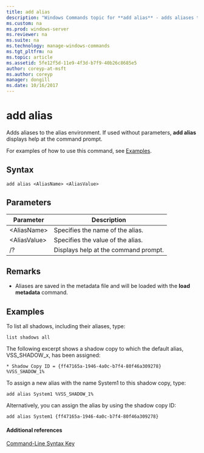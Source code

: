 ```yaml
---
title: add alias
description: "Windows Commands topic for **add alias** - adds aliases to the alias environment."
ms.custom: na
ms.prod: windows-server
ms.reviewer: na
ms.suite: na
ms.technology: manage-windows-commands
ms.tgt_pltfrm: na
ms.topic: article
ms.assetid: 5fe12f5d-11e9-4f3d-b7f9-40b26c8685e5
author: coreyp-at-msft
ms.author: coreyp
manager: dongill
ms.date: 10/16/2017
---
```


# add alias



Adds aliases to the alias environment. If used without parameters, **add alias** displays help at the command prompt.

For examples of how to use this command, see [Examples](#BKMK_examples).

## Syntax

```
add alias <AliasName> <AliasValue>
```

## Parameters

|Parameter|Description|
|---------|-----------|
|\<AliasName>|Specifies the name of the alias.|
|\<AliasValue>|Specifies the value of the alias.|
|/?|Displays help at the command prompt.|

## Remarks

-   Aliases are saved in the metadata file and will be loaded with the **load metadata** command.

## <a name="BKMK_examples"></a>Examples

To list all shadows, including their aliases, type:
```
list shadows all
```
The following excerpt shows a shadow copy to which the default alias, VSS_SHADOW_x, has been assigned:
```
* Shadow Copy ID = {ff47165a-1946-4a0c-b7f4-80f46a309278}
%VSS_SHADOW_1%
```
To assign a new alias with the name System1 to this shadow copy, type:
```
add alias System1 %VSS_SHADOW_1%
```
Alternatively, you can assign the alias by using the shadow copy ID:
```
add alias System1 {ff47165a-1946-4a0c-b7f4-80f46a309278}
```

#### Additional references

[Command-Line Syntax Key](command-line-syntax-key.md)